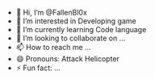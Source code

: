 - 👋 Hi, I’m @FallenBl0x
- 👀 I’m interested in Developing game
- 🌱 I’m currently learning Code language
- 💞️ I’m looking to collaborate on ...
- 📫 How to reach me ...
- 😄 Pronouns: Attack Helicopter
- ⚡ Fun fact: ...

<!---
FallenBl0x/FallenBl0x is a ✨ special ✨ repository because its `README.md` (this file) appears on your GitHub profile.
You can click the Preview link to take a look at your changes.
--->
